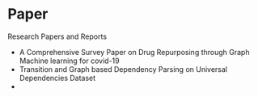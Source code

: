 # Paper
Research Papers and Reports

- A Comprehensive Survey Paper on Drug Repurposing through Graph Machine learning for covid-19
- Transition and Graph based Dependency Parsing on Universal Dependencies Dataset
- 
